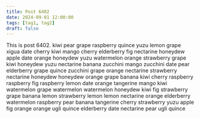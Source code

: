 ```yaml
---
title: Post 6402
date: 2024-09-01 12:00:00
tags: [tag1, tag2]
draft: false
---
```

This is post 6402.
kiwi
pear
grape
raspberry
quince
yuzu
lemon
grape
xigua
date
cherry
kiwi
mango
cherry
elderberry
fig
nectarine
honeydew
apple
date
orange
honeydew
yuzu
watermelon
orange
strawberry
grape
kiwi
honeydew
yuzu
nectarine
banana
zucchini
mango
zucchini
date
pear
elderberry
grape
quince
zucchini
grape
orange
nectarine
strawberry
nectarine
honeydew
honeydew
orange
grape
banana
kiwi
cherry
raspberry
raspberry
fig
raspberry
lemon
date
orange
tangerine
mango
kiwi
watermelon
grape
watermelon
watermelon
honeydew
kiwi
fig
strawberry
grape
banana
lemon
strawberry
lemon
lemon
nectarine
orange
elderberry
watermelon
raspberry
pear
banana
tangerine
cherry
strawberry
yuzu
apple
fig
orange
orange
ugli
quince
elderberry
date
nectarine
pear
ugli
quince
